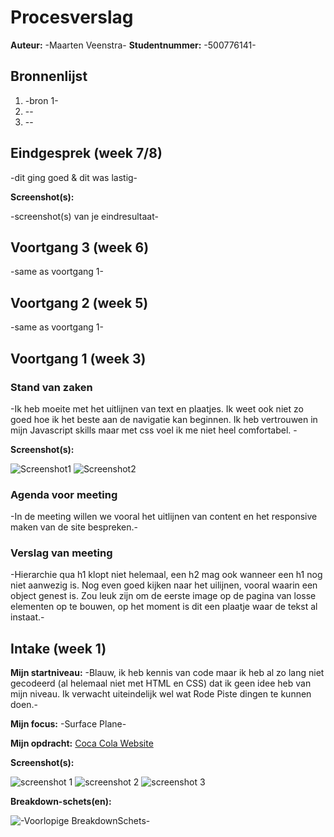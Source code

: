 # Procesverslag
**Auteur:** -Maarten Veenstra-
**Studentnummer:** -500776141-



## Bronnenlijst
1. -bron 1-
2. --
3. --



## Eindgesprek (week 7/8)

-dit ging goed & dit was lastig-

**Screenshot(s):**

-screenshot(s) van je eindresultaat-



## Voortgang 3 (week 6)

-same as voortgang 1-



## Voortgang 2 (week 5)

-same as voortgang 1-



## Voortgang 1 (week 3)

### Stand van zaken

-Ik heb moeite met het uitlijnen van text en plaatjes. Ik weet ook niet zo goed hoe ik het beste aan de navigatie kan beginnen. Ik heb vertrouwen in mijn Javascript skills maar met css voel ik me niet heel comfortabel. -

**Screenshot(s):**

![Screenshot1](/images/Screenshot1 "screenshot1")
![Screenshot2](/images/Screenshot2 "screenshot2")

### Agenda voor meeting

-In de meeting willen we vooral het uitlijnen van content en het responsive maken van de site bespreken.-

### Verslag van meeting

-Hierarchie qua h1 klopt niet helemaal, een h2 mag ook wanneer een h1 nog niet aanwezig is. Nog even goed kijken
naar het uilijnen, vooral waarin een object genest is. Zou leuk zijn om de eerste image op de pagina van losse elementen op
te bouwen, op het moment is dit een plaatje waar de tekst al instaat.-



## Intake (week 1)

**Mijn startniveau:** -Blauw, ik heb kennis van code maar ik heb al zo lang niet gecodeerd (al helemaal niet met HTML en CSS)
dat ik geen idee heb van mijn niveau. Ik verwacht uiteindelijk wel wat Rode Piste dingen te kunnen doen.-

**Mijn focus:** -Surface Plane-

**Mijn opdracht:** [Coca Cola Website](https://www.cocacolanederland.nl)

**Screenshot(s):**

![screenshot 1](https://i.imgur.com/YOpm4FU.jpg) 
![screenshot 2](https://i.imgur.com/JzJEabk.jpg) 
![screenshot 3](https://i.imgur.com/8QB8aFb.jpg) 

**Breakdown-schets(en):**

![-Voorlopige BreakdownSchets-](https://i.imgur.com/bfjf3DZ.png)
